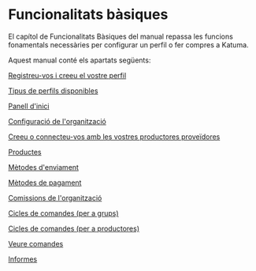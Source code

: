 # Funcionalitats bàsiques

El capítol de Funcionalitats Bàsiques del manual repassa les funcions fonamentals necessàries per configurar un perfil o fer compres a Katuma.

Aquest manual conté els apartats següents:

[Registreu-vos i creeu el vostre perfil](https://guia.katuma.org/basic-features/register-and-create-your-profile)

[Tipus de perfils disponibles](https://guia.katuma.org/basic-features/tipus-de-perfils-disponibles)

[Panell d'inici](https://guia.katuma.org/basic-features/panell-dinici-1)

[Configuració de l'organització](https://guia.katuma.org/basic-features/configuracio-de-lorganitzacio)

[Creeu o connecteu-vos amb les vostres productores proveïdores](https://guia.katuma.org/basic-features/creeu-o-connecteu-vos-amb-les-vostres-productores-proveidores)

[Productes](https://guia.katuma.org/basic-features/productes)

[Mètodes d'enviament](https://guia.katuma.org/basic-features/metodes-denviament)

[Mètodes de pagament](https://guia.katuma.org/basic-features/metodes-de-pagament)

[Comissions de l'organització](https://guia.katuma.org/basic-features/comissions-de-lorganitzacio)

[Cicles de comandes \(per a grups\)](https://guia.katuma.org/basic-features/order-cycles-for-hubs)

[Cicles de comandes \(per a productores\)](https://guia.katuma.org/basic-features/order-cycles-for-producers)

[Veure comandes](https://guia.katuma.org/basic-features/veure-comandes)

[Informes](https://guia.katuma.org/basic-features/informes)

